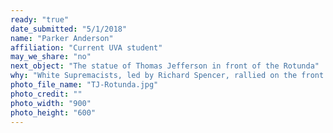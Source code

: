 ```yaml
---
ready: "true"
date_submitted: "5/1/2018"
name: "Parker Anderson"
affiliation: "Current UVA student"
may_we_share: "no"
next_object: "The statue of Thomas Jefferson in front of the Rotunda"
why: "White Supremacists, led by Richard Spencer, rallied on the front steps of the Rotunda, chanting the phrases “Jew will not replace us” and “blood and soil”. Thomas Jefferson’s statue, a symbol of white supremacy, is what drew them to this location. Although Jefferson’s statue stands before the Rotunda in honor of his contributions to this University, placing him on the pedestal served as an invitation for a more insidious narrative. I propose we continue to honor Jefferson's memory by dedicating this statue as the 101st object, off his pedestal, and within the context of his legacy as a white supremacist."
photo_file_name: "TJ-Rotunda.jpg"
photo_credit: ""
photo_width: "900"
photo_height: "600"
---
```

